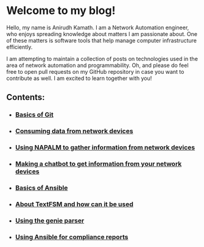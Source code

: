 # Welcome to my blog!

Hello, my name is Anirudh Kamath. I am a Network Automation engineer, who enjoys spreading knowledge about matters I am passionate about. One of these matters is software tools that help manage computer infrastructure efficiently.

I am attempting to maintain a collection of posts on technologies used in the area of network automation and programmability.
Oh, and please do feel free to open pull requests on my GitHub repository in case you want to contribute as well. I am excited to learn together with you!

## Contents:

- ### [Basics of Git](notes/git.md)
- ### [Consuming data from network devices](notes/consuming-data.md)
- ### [Using NAPALM to gather information from network devices](notes/devnet-napalm.md)
- ### [Making a chatbot to get information from your network devices](notes/network-bot-using-telegram.md)
- ### [Basics of Ansible](notes/ansible-hostname-compliance.md)
- ### [About TextFSM and how can it be used](notes/textfsm.md)
- ### [Using the genie parser](notes/genie-parsing.md)
- ### [Using Ansible for compliance reports](notes/compliance-checks-with-ansible.md)